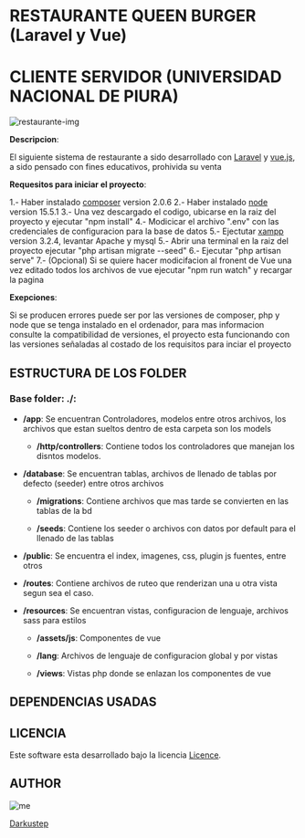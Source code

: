 # RESTAURANTE QUEEN BURGER (Laravel y Vue)
# CLIENTE SERVIDOR (UNIVERSIDAD NACIONAL DE PIURA)

![restaurante-img](https://images.pexels.com/photos/4450334/pexels-photo-4450334.jpeg?auto=compress&cs=tinysrgb&dpr=3&h=750&w=1260)

**Descripcion**:

El siguiente sistema de restaurante a sido desarrollado con [Laravel](https://laravel.com/docs/8.x/installation) y [vue.js](https://vuejs.org/), a sido pensado con fines educativos, prohivida su venta 

**Requesitos para iniciar el proyecto**:

1.- Haber instalado [composer](https://getcomposer.org/) version 2.0.6
2.- Haber instalado [node](https://nodejs.org/es/) version 15.5.1
3.- Una vez descargado el codigo, ubicarse en la raiz del proyecto y ejecutar "npm install"
4.- Modicicar el archivo ".env" con las credenciales de configuracion para la base de datos
5.- Ejectutar [xampp](https://www.apachefriends.org/es/index.html) version 3.2.4, levantar Apache y mysql
5.- Abrir una terminal en la raiz del proyecto ejecutar "php artisan migrate --seed"
6.- Ejecutar "php artisan serve"
7.- (Opcional) Si se quiere hacer modicifacion al fronent de Vue una vez editado todos los archivos de vue ejecutar "npm run watch" y recargar la pagina

**Exepciones**:

Si se producen errores puede ser por las versiones de composer, php y node que se tenga instalado en el ordenador, para mas informacion consulte la compatibilidad de versiones,
el proyecto esta funcionando con las versiones señaladas al costado de los requisitos para inciar el proyecto 

## ESTRUCTURA DE LOS FOLDER

### Base folder: ./:

*   **/app**:
    Se encuentran Controladores, modelos entre otros archivos, los archivos que estan sueltos dentro de esta carpeta son los models  

    *   **/http/controllers**: Contiene todos los controladores que manejan los disntos modelos.

*   **/database**:
    Se encuentran tablas, archivos de llenado de tablas por defecto (seeder) entre otros archivos
    
    *   **/migrations**: Contiene archivos que mas tarde se convierten en las tablas de la bd
    
    *   **/seeds**: Contiene los seeder o archivos con datos por default para el llenado de las tablas

*   **/public**:
    Se encuentra el index, imagenes, css, plugin js fuentes, entre otros

*   **/routes**:
    Contiene archivos de ruteo que renderizan una u otra vista segun sea el caso.

*   **/resources**:
    Se encuentran vistas, configuracion de lenguaje, archivos sass para estilos
    
    *   **/assets/js**: Componentes de vue 
    
    *   **/lang**: Archivos de lenguaje de configuracion global y por vistas
    
    *   **/views**: Vistas php donde se enlazan los componentes de vue

## DEPENDENCIAS USADAS

[axios]: "^0.17"
[bootstrap-sass]: "^3.3.7"
[jquery]: "^3.2"
[laravel-echo]: "^1.4.0"
[pusher-js]: "^4.3.1"
[vue-barcode]: "^1.1.0"
[vue-select]: "^2.5.0"

## LICENCIA

Este software esta desarrollado bajo la licencia [Licence]().

## AUTHOR

![me](https://avatars.githubusercontent.com/u/55063875?v=4)

[Darkustep](https://github.com/darkus1999)
